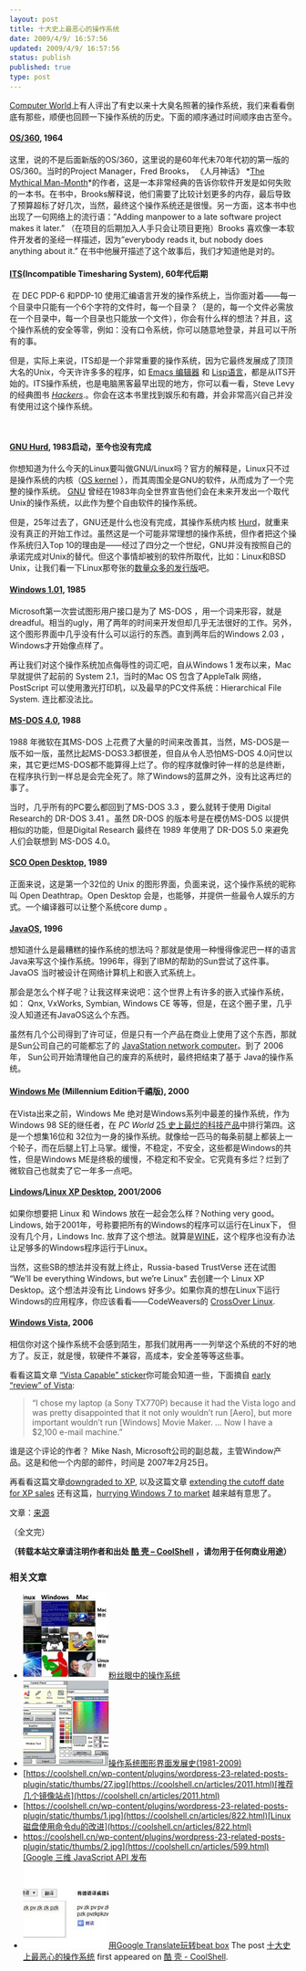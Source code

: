 ```yaml
---
layout: post
title: 十大史上最恶心的操作系统
date: 2009/4/9/ 16:57:56
updated: 2009/4/9/ 16:57:56
status: publish
published: true
type: post
---
```


[Computer World](http://www.computerworld.com/)上有人评出了有史以来十大臭名照著的操作系统，我们来看看倒底有那些，顺便也回顾一下操作系统的历史。下面的顺序通过时间顺序由古至今。


#### [OS/360](http://www.britannica.com/EBchecked/topic/1461036/IBM-OS360), 1964


这里，说的不是后面新版的OS/360，这里说的是60年代未70年代初的第一版的OS/360。当时的Project Manager，Fred Brooks， 《人月神话》 *[The Mythical Man-Month](http://www.amazon.com/reader/0201835959#reader)*的作者，这是一本非常经典的告诉你软件开发是如何失败的一本书。在书中，Brooks解释说，他们需要了比较计划更多的内存，最后导致了预算超标了好几次，当然，最终这个操作系统还是很慢。另一方面，这本书中也出现了一句网络上的流行语：”Adding manpower to a late software project makes it later.” （在项目的后期加入人手只会让项目更拖）Brooks 喜欢像一本软件开发者的圣经一样描述，因为”everybody reads it, but nobody does anything about it.” 在书中他展开描述了这个故事后，我们才知道他是对的。



#### [**ITS**](http://en.wikipedia.org/wiki/Incompatible_Timesharing_System)(Incompatible Timesharing System), 60年代后期


 在 DEC PDP-6 和PDP-10 使用汇编语言开发的操作系统上，当你面对着——每一个目录中只能有一个6个字符的文件时，每一个目录？（是的，每一个文件必需放在一个目录中，每一个目录也只能放一个文件），你会有什么样的想法？并且，这个操作系统的安全等零，例如：没有口令系统，你可以随意地登录，并且可以干所有的事。


但是，实际上来说，ITS却是一个非常重要的操作系统，因为它最终发展成了顶顶大名的Unix，今天许许多多的程序，如 [Emacs 编辑器](http://www.gnu.org/software/emacs/) 和 [Lisp语言](http://knowledgerush.com/kr/encyclopedia/Lisp_programming_language/)，都是从ITS开始的。ITS操作系统，也是电脑黑客最早出现的地方，你可以看一看，Steve Levy 的经典图书 *[Hackers](http://www.amazon.com/Hackers-Computer-Revolution-Steven-Levy/dp/0141000511)*.。你会在这本书里找到娱乐和有趣，并会非常高兴自己并没有使用过这个操作系统。


 


#### [GNU Hurd](http://www.gnu.org/), 1983启动，至今也没有完成


你想知道为什么今天的Linux要叫做GNU/Linux吗？官方的解释是，Linux只不过是操作系统的内核（[OS kernel](http://www.webopedia.com/TERM/k/kernel.html) ），而其周围全是GNU的软件，从而成为了一个完整的操作系统。 [GNU](http://www.gnu.org/) 曾经在1983年向全世界宣告他们会在未来开发出一个取代Unix的操作系统，以此作为整个自由软件的操作系统。


但是，25年过去了，GNU还是什么也没有完成，其操作系统内核 [Hurd](http://www.gnu.org/software/hurd/hurd/what_is_the_gnu_hurd.html)，就重来没有真正的开始工作过。虽然这是一个可能非常理想的操作系统，但作者把这个操作系统归入Top 10的理由是——经过了四分之一个世纪，GNU并没有按照自己的承诺完成对Unix的替代。但这个事情却被别的软件所取代，比如：Linux和BSD Unix，让我们看一下Linux那夸张的[数量众多的发行版](http://en.wikipedia.org/wiki/List_of_Linux_distributions)吧。


#### [Windows 1.01](http://en.wikipedia.org/wiki/Windows_1.0), 1985


Microsoft第一次尝试图形用户接口是为了 MS-DOS ，用一个词来形容，就是 dreadful。相当的ugly，用了两年的时间来开发但却几乎无法很好的工作。另外，这个图形界面中几乎没有什么可以运行的东西。直到两年后的Windows 2.03 ，Windows才开始像点样了。


再让我们对这个操作系统加点侮辱性的词汇吧，自从Windows 1 发布以来，Mac 早就提供了起前的 System 2.1，当时的Mac OS 包含了AppleTalk 网络，PostScript 可以使用激光打印机，以及最早的PC文件系统：Hierarchical File System. 连比都没法比。


#### [MS-DOS 4.0](http://nukesoft.co.uk/msdos/dosversions.shtml), 1988


1988 年微软在其MS-DOS 上花费了大量的时间来改善其，当然，MS-DOS是一版不如一版，虽然比起MS-DOS3.3都很差，但自从令人恐怕MS-DOS 4.0问世以来，其它更烂MS-DOS都不能算得上烂了。你的程序就像时钟一样的总是终断，在程序执行到一样总是会完全死了。除了Windows的蓝屏之外，没有比这再烂的事了。


当时，几乎所有的PC要么都回到了MS-DOS 3.3 ，要么就转于使用 Digital Research的 DR-DOS 3.41 。虽然 DR-DOS 的版本号是在模仿MS-DOS 以提供相似的功能，但是Digital Research 最终在 1989 年使用了 DR-DOS 5.0 来避免人们会联想到 MS-DOS 4.0。



#### [SCO Open Desktop](http://www.websters-dictionary-online.org/Op/Open+Desktop.html), 1989


正面来说，这是第一个32位的 Unix 的图形界面，负面来说，这个操作系统的昵称叫 Open Deathtrap。Open Desktop 会是，也能够，并提供一些最令人娱乐的方式。一个编译器可以让整个系统core dump 。



#### [JavaOS](http://www.operating-system.org/betriebssystem/_english/bs-javaos.htm), 1996


想知道什么是最糟糕的操作系统的想法吗？那就是使用一种慢得像泥巴一样的语言Java来写这个操作系统。1996年，得到了IBM的帮助的Sun尝试了这件事。JavaOS 当时被设计在网络计算机上和嵌入式系统上。


那会是怎么个样子呢？让我这样来说吧：这个世界上有许多的嵌入式操作系统，如： Qnx, VxWorks, Symbian, Windows CE 等等，但是，在这个圈子里，几乎没人知道还有JavaOS这么个东西。


虽然有几个公司得到了许可证，但是只有一个产品在商业上使用了这个东西，那就是Sun公司自己的可能都忘了的 [JavaStation network computer](http://docs.sun.com/app/docs/doc/805-5890-10/6j5ic0vpe?l=en&a=view)。到了 2006年， Sun公司开始清理他自己的废弃的系统时，最终把结束了基于 Java的操作系统。


#### [Windows Me](http://en.wikipedia.org/wiki/Windows_Me) (Millennium Edition千禧版), 2000


在Vista出来之前，Windows Me 绝对是Windows系列中最差的操作系统，作为Windows 98 SE的继任者，在 *PC World* [25 史上最烂的科技产品](http://www.pcworld.com/article/125772-2/the_25_worst_tech_products_of_all_time.html)中排行第四。这是一个想集16位和 32位为一身的操作系统。就像给一匹马的每条前腿上都装上一个轮子，而在后腿上钉上马掌。缓慢，不稳定，不安全，这些都是Windows的共性，但是Windows ME是终极的缓慢，不稳定和不安全。它究竟有多烂？烂到了微软自己也就卖了它一年多一点吧。



#### [Lindows](http://www.wired.com/software/coolapps/news/2001/10/47888)/[Linux XP Desktop](http://www.linux-xp.com/), 2001/2006


如果你想要把 Linux 和 Windows 放在一起会怎么样？Nothing very good。 Lindows, 始于2001年，号称要把所有的Windows的程序可以运行在Linux下， 但没有几个月，Lindows Inc. 放弃了这个想法。就算是[WINE](http://www.winehq.org/)，这个程序也没有办法让足够多的Windows程序运行于Linux。


当然，这些SB的想法并没有就上终止，Russia-based TrustVerse 还在试图 “We’ll be everything Windows, but we’re Linux” 去创建一个 Linux XP Desktop。这个想法并没有比 Lindows 好多少。如果你真的想在Linux下运行Windows的应用程序，你应该看看——CodeWeavers的 [CrossOver Linux](http://www.codeweavers.com/products/cxlinux/).



#### [Windows Vista](http://www.microsoft.com/windows/windows-vista/discover/default.aspx), 2006


相信你对这个操作系统不会感到陌生，那我们就用再一一列举这个系统的不好的地方了。反正，就是慢，软硬件不兼容，高成本，安全差等等这些事。


看看这篇文章 [“Vista Capable” sticker](http://blogs.computerworld.com/microsoft_caved_to_intel_in_vista_junk_pc_scheme)你可能会知道一些，下面摘自 [early “review” of Vista](http://www.computerworld.com/action/article.do?command=viewArticleBasic&articleId=9065538):



> “I chose my laptop (a Sony TX770P) because it had the Vista logo and was pretty disappointed that it not only wouldn’t run [Aero], but more important wouldn’t run [Windows] Movie Maker. … Now I have a $2,100 e-mail machine.”
> 
> 


谁是这个评论的作者？ Mike Nash, Microsoft公司的副总裁，主管Window产品。这是和他一个内部的邮件，时间是 2007年2月25日。


再看看这篇文章[downgraded to XP](http://www.computerworld.com/action/article.do?command=viewArticleBasic&articleId=9112885), 以及这篇文章 [extending the cutoff date for XP sales](http://blogs.computerworld.com/xp_lives_for_a_price) 还有这篇，[hurrying Windows 7 to market](http://blogs.computerworld.com/vista_r_i_p) 越来越有意思了。



文章：[来源](http://www.computerworld.com/action/article.do?command=viewArticleBasic&taxonomyName=Operating+Systems&articleId=9131178&taxonomyId=89&pageNumber=1)


（全文完）



**（转载本站文章请注明作者和出处 [酷 壳 – CoolShell](https://coolshell.cn/) ，请勿用于任何商业用途）**



### 相关文章

* [![粉丝眼中的操作系统](../wp-content/uploads/2009/12/operatingsystems-fanboys-150x150.jpg)](https://coolshell.cn/articles/1998.html)[粉丝眼中的操作系统](https://coolshell.cn/articles/1998.html)
* [![操作系统图形界面发展史(1981-2009)](../wp-content/uploads/2009/03/19-windows-3-150x150.gif)](https://coolshell.cn/articles/105.html)[操作系统图形界面发展史(1981-2009)](https://coolshell.cn/articles/105.html)
* [https://coolshell.cn/wp-content/plugins/wordpress-23-related-posts-plugin/static/thumbs/27.jpg](https://coolshell.cn/articles/2011.html)[推荐几个镜像站点](https://coolshell.cn/articles/2011.html)
* [https://coolshell.cn/wp-content/plugins/wordpress-23-related-posts-plugin/static/thumbs/1.jpg](https://coolshell.cn/articles/822.html)[Linux磁盘使用命令du的改进](https://coolshell.cn/articles/822.html)
* [https://coolshell.cn/wp-content/plugins/wordpress-23-related-posts-plugin/static/thumbs/2.jpg](https://coolshell.cn/articles/599.html)[Google 三维 JavaScript API 发布](https://coolshell.cn/articles/599.html)
* [![用Google Translate玩转beat box](../wp-content/uploads/2010/12/google_beat_box-150x150.jpg)](https://coolshell.cn/articles/3331.html)[用Google Translate玩转beat box](https://coolshell.cn/articles/3331.html)
The post [十大史上最恶心的操作系统](https://coolshell.cn/articles/394.html) first appeared on [酷 壳 - CoolShell](https://coolshell.cn).
